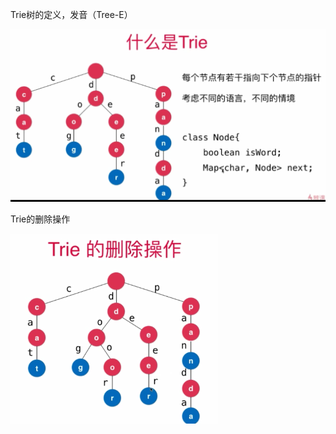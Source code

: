 Trie树的定义，发音（Tree-E）

![Trie](02-Trie-Basics/Trie.png)

Trie的删除操作

![Trie](Optional-02-Trie-Delete/Trie-delete.png)
